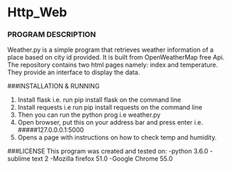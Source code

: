 # Http_Web

### PROGRAM DESCRIPTION
Weather.py is a simple program that retrieves weather information of a place based on city id provided. It is built from OpenWeatherMap free Api. The repository contains two html pages namely: index and temperature. They provide an interface to display the data.

###INSTALLATION & RUNNING
1. Install flask i.e. run pip install flask on the command line
2. Install requests i.e run pip install requests on the command line
3. Then you can run the python prog i.e weather.py
4. Open browser, put this on your address bar and press enter i.e. #####127.0.0.0.1:5000
5. Opens a page with instructions on how to check temp and humidity.

###LICENSE
This program was created and tested on:
	-python 3.6.0
	-sublime text 2
	-Mozilla firefox 51.0
	-Google Chrome 55.0

